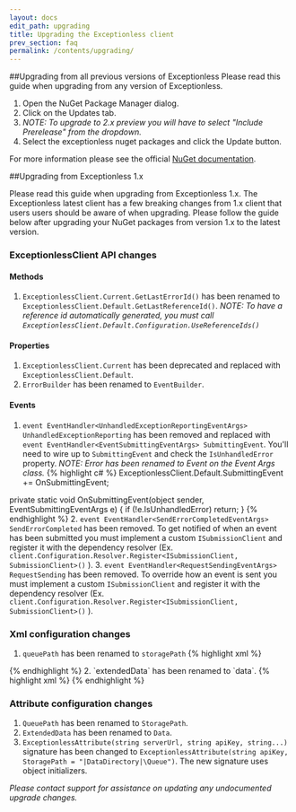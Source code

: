 ```yaml
---
layout: docs
edit_path: upgrading
title: Upgrading the Exceptionless client
prev_section: faq
permalink: /contents/upgrading/
---
```


##Upgrading from all previous versions of Exceptionless
Please read this guide when upgrading from any version of Exceptionless.

1. Open the NuGet Package Manager dialog.
2. Click on the Updates tab.
3. *NOTE: To upgrade to 2.x preview you will have to select "Include Prerelease" from the dropdown.*
4. Select the exceptionless nuget packages and click the Update button.

For more information please see the official [NuGet documentation](https://docs.nuget.org/consume/Package-Manager-Dialog).

##Upgrading from Exceptionless 1.x

Please read this guide when upgrading from Exceptionless 1.x. The Exceptionless latest client has a few breaking changes from 1.x client that users users should be aware of when upgrading. Please follow the guide below after upgrading your NuGet packages from version 1.x to the latest version.

### ExceptionlessClient API changes

#### Methods
1. `ExceptionlessClient.Current.GetLastErrorId()` has been renamed to `ExceptionlessClient.Default.GetLastReferenceId()`. *NOTE: To have a reference id automatically generated, you must call `ExceptionlessClient.Default.Configuration.UseReferenceIds()`*

#### Properties
1. `ExceptionlessClient.Current` has been deprecated and replaced with `ExceptionlessClient.Default`.
2. `ErrorBuilder` has been renamed to `EventBuilder`.

#### Events
1. `event EventHandler<UnhandledExceptionReportingEventArgs> UnhandledExceptionReporting` has been removed and replaced with `event EventHandler<EventSubmittingEventArgs> SubmittingEvent`. You'll need to wire up to `SubmittingEvent` and check the `IsUnhandledError` property. *NOTE: Error has been renamed to Event on the Event Args class.*
  {% highlight c# %} 
  ExceptionlessClient.Default.SubmittingEvent += OnSubmittingEvent;
  
  private static void OnSubmittingEvent(object sender, EventSubmittingEventArgs e) {
    if (!e.IsUnhandledError)
      return;
  }
  {% endhighlight %} 
2. `event EventHandler<SendErrorCompletedEventArgs> SendErrorCompleted` has been removed. To get notified of when an event has been submitted you must implement a custom `ISubmissionClient` and register it with the dependency resolver (Ex. `client.Configuration.Resolver.Register<ISubmissionClient, SubmissionClient>()` ).
3. `event EventHandler<RequestSendingEventArgs> RequestSending` has been removed. To override how an event is sent you must implement a custom `ISubmissionClient` and register it with the dependency resolver (Ex. `client.Configuration.Resolver.Register<ISubmissionClient, SubmissionClient>()` ).

### Xml configuration changes
1. `queuePath` has been renamed to `storagePath` 
  {% highlight xml %}
  <exceptionless apiKey="YOUR_API_KEY_HERE" storagePath="|DataDirectory|\Queue" />
  {% endhighlight %}
2. `extendedData` has been renamed to `data`.
  {% highlight xml %}
  <exceptionless apiKey="YOUR_API_KEY_HERE">
    <data>
      <add name="SimpleValueFromConfig" value="Exceptionless"/>
    </data>
  </exceptionless>
  {% endhighlight %}

### Attribute configuration changes
1. `QueuePath` has been renamed to `StoragePath`.
2. `ExtendedData` has been renamed to `Data`.
3. `ExceptionlessAttribute(string serverUrl, string apiKey, string...)` signature has been changed to `ExceptionlessAttribute(string apiKey, StoragePath = "|DataDirectory|\Queue")`. The new signature uses object initializers.
 
*Please contact support for assistance on updating any undocumented upgrade changes.*
